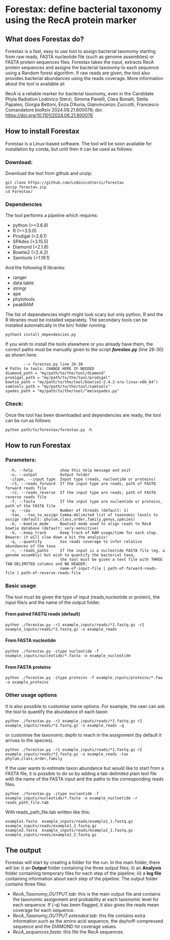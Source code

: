 # Forestax: define bacterial taxonomy using the RecA protein marker

## What does Forestax do?
Forestax is a fast, easy to use tool to assign bacterial taxonomy starting from raw reads, FASTA nucleotide file (such as genome assemblies) or FASTA protein sequences files. Forestax takes the input, extracts RecA protein sequences and assigns the bacterial taxonomy to each sequence using a Random forest algorithm. If raw reads are given, the tool also provides bacterial abundances using the reads coverage. More information about the tool is available at:

  RecA is a reliable marker for bacterial taxonomy, even in the Candidate Phyla Radiation
Lodovico Sterzi, Simona Panelli, Clara Bonaiti, Stella Papaleo, Giorgia Bettoni, Enza D’Auria, Gianvincenzo Zuccotti, Francesco Comandatore
bioRxiv 2024.06.21.600076; doi: https://doi.org/10.1101/2024.06.21.600076

## How to install Forestax
Forestax is a Linux-based software. The tool will be soon available for installation by conda, but until then it can be used as follows.
### Download:
Download the tool from github and unzip:
```
git clone https://github.com/LodovicoSterzi/forestax
unzip forestax.zip
cd Forestax/
```
### Dependencies
The tool performs a pipeline which requires:
- python (>=3.6.8)
- R (>=3.5.0)
- Prodigal (=2.6.1)
- SPAdes (=3.15.5)
- Diamond (=2.1.8)
- Bowtie2 (=2.4.2)
- Samtools (=1.19.1)

And the following R libraries:
- ranger
- data.table
- stringr
- ape
- phylotools
- peakRAM

The list of dependencies might might look scary but only python, R and the R libraries must be installed separately. The secondary tools can be installed automatically in the bin/ folder running:
```
python3 install_dependencies.py
```
If you wish to install the tools elsewhere or you already have them, the correct paths must be manually given to the script ***forestax.py*** (line 26-30) as shown here:
```
        --> forestax.py line 26-30
# Paths to tools: CHANGE HERE IF NEEDED
diamond_path = "my/path/to/the/tool/diamond"
prodigal_path = "my/path/to/the/tool/prodigal"
bowtie_path = "my/path/to/the/tool/bowtie2-2.4.2-sra-linux-x86_64")
samtools_path = "my/path/to/the/tool/samtools"
spades_path = "my/path/to/the/tool/"metaspades.py"
```
### Check:
Once the tool has been downloaded and dependencies are ready, the tool can be run as follows:
```
python path/to/forestax/forestax.py -h
```

## How to run Forestax
### Parameters:
```
  -h, --help            show this help message and exit
  -o, --output          Output folder
  -itype, --input_type  Input type (reads, nucleotide or proteins)
  -r1, --reads_forward  If the input type are reads, path of FASTQ forward reads file
  -r2, --reads_reverse  If the input type are reads, path of FASTQ reverse reads file
  -f, --fasta           If the input type are nucleotide or proteins, path of the FASTA file
  -p, --cpu             Number of threads (default: 1)
  -tax, --tax_to_assign Comma-delimited list of taxonomic levels to assign (default: phylum,class,order,family,genus,species)
  -b, --bowtie_mode     Bowtie2 mode used to align reads to RecA bowtie database (default: very-sensitive)
  -k, --keep_track      Keep track of RAM usage/time for each step. Beware: it will slow down a bit the analysis!
  -q, --quantify        Use reads coverage to infer relative abundances of the taxa
  -r, --reads_paths     If the input is a nucleotide FASTA file (eg. a genome assembly) but wish to quantify the bacterial taxa, 
                        the tool must be given a text file with THREE TAB-DELIMITED columns and NO HEADER: 
                        name-of-input-file | path-of-forward-reads-file | path-of-reverse-reads-file
```
### Basic usage
The tool must be given the type of input (reads,nucleotide or protein), the input file/s and the name of the output folder. 

#### From paired FASTQ reads (default)
```
python ./forestax.py -r1 example_inputs/reads/*1.fastq.gz -r2 example_inputs/reads/*2.fastq.gz -o example_reads
```
#### From FASTA nucleotide
```
python ./forestax.py -itype nucleotide -f example_inputs/nucleotide/*.fasta -o example_nucleotide
```
#### From FASTA proteins
```
python ./forestax.py -itype proteins -f example_inputs/proteins/*.faa -o example_proteins
```

### Other usage options
It is also possible to customise some options. For example, the user can ask the tool to quantify the abundance of each taxon
```
python ./forestax.py -r1 example_inputs/reads/*1.fastq.gz r2 example_inputs/reads/*2.fastq.gz -o example_reads -q
```
or customise the taxonomic depth to reach in the assignment (by default it arrives to the species).
```
python ./forestax.py -r1 example_inputs/reads/*1.fastq.gz r2 example_inputs/reads/*2.fastq.gz -o example_reads -tax phylum,class,order,family
```
If the user wants to estimate taxon abundance but would like to start from a FASTA file, it is possible to do so by adding a tab-delimited plain text file 
with the name of the FASTA input and the paths to the corresponding reads files. 
```
python ./forestax.py -itype nucleotide -f example_inputs/nucleotide/*.fasta -o example_nucleotide -r reads_path_file.tab
```
With reads_path_file.tab written like this:
```
example1.fasta  example_inputs/reads/example1_1.fastq.gz  example_inputs/reads/example1_2.fastq.gz
example2.fasta  example_inputs/reads/example2_1.fastq.gz  example_inputs/reads/example2_2.fastq.gz
```
## The output
Forestax will start by creating a folder for the run. In the main folder, there will be: i) an **Output** folder containing the three output files; ii) an **Analysis** folder containing temporary files for each step of the pipeline;  iii) a **log file** containing information about each step of the pipeline.
The output folder contains three files:
- *RecA_Taxonomy_OUTPUT.tab*: this is the main output file and contains the taxonomic assignment and probability at each taxonomic level for each sequence. If (-q) has been flagged, it also gives the reads mean coverage for each sequence. 
- *RecA_Taxonomy_OUTPUT.extended.tab*: this file contains extra information such as the amino acid sequence, the dayhoff-compressed sequence and the DIAMOND hit coverage values. 
- *RecA_sequences.fasta*: this file the RecA sequences. 











